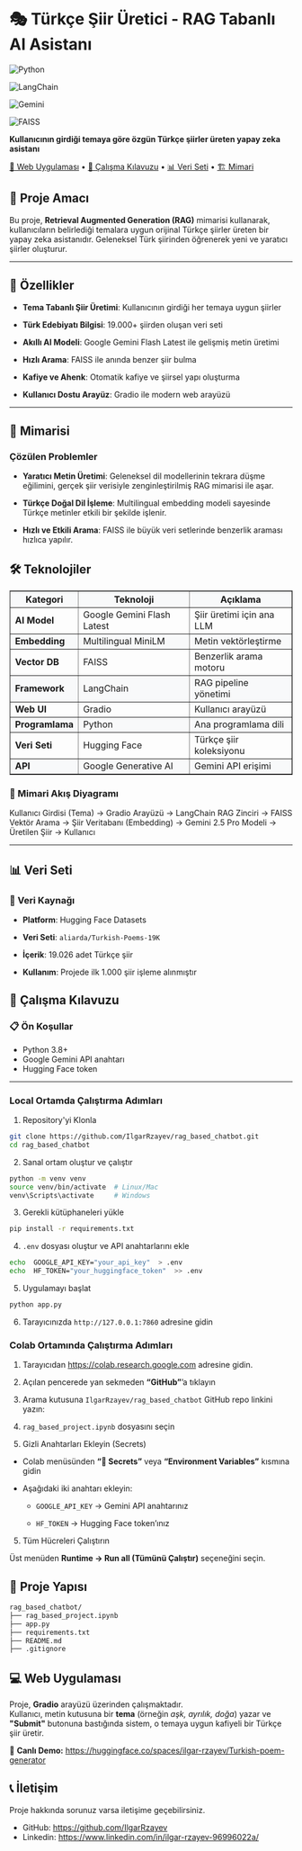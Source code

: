 




# 🎭 Türkçe Şiir Üretici - RAG Tabanlı AI Asistanı

  



  

![Python](https://img.shields.io/badge/Python-3.8%2B-blue)

![LangChain](https://img.shields.io/badge/LangChain-⚡-orange)

![Gemini](https://img.shields.io/badge/Google-GeminiAI-blue)

![FAISS](https://img.shields.io/badge/VectorDB-FAISS-green)

  

**Kullanıcının girdiği temaya göre özgün Türkçe şiirler üreten yapay zeka asistanı**

  

[🚀 Web Uygulaması](#-web-uygulaması) • [🚀 Çalışma Kılavuzu](#-çalışma-kılavuzu) • [📊 Veri Seti](#-veri-seti) • [🏗️ Mimari](#️-mimari)

  

</div>

  

## 🎯 Proje Amacı

  

Bu proje, **Retrieval Augmented Generation (RAG)** mimarisi kullanarak, kullanıcıların belirlediği temalara uygun orijinal Türkçe şiirler üreten bir yapay zeka asistanıdır. Geleneksel Türk şiirinden öğrenerek yeni ve yaratıcı şiirler oluşturur.

  

---

  

## 🌟 Özellikler

  

-  **Tema Tabanlı Şiir Üretimi**: Kullanıcının girdiği her temaya uygun şiirler

-  **Türk Edebiyatı Bilgisi**: 19.000+ şiirden oluşan veri seti

-  **Akıllı AI Modeli**: Google Gemini Flash Latest ile gelişmiş metin üretimi

-  **Hızlı Arama**: FAISS ile anında benzer şiir bulma

-  **Kafiye ve Ahenk**: Otomatik kafiye ve şiirsel yapı oluşturma

-  **Kullanıcı Dostu Arayüz**: Gradio ile modern web arayüzü

  

---

  
## 🧠 Mimarisi


### Çözülen Problemler

-   **Yaratıcı Metin Üretimi**: Geleneksel dil modellerinin tekrara düşme eğilimini, gerçek şiir verisiyle zenginleştirilmiş RAG mimarisi ile aşar.
    
-   **Türkçe Doğal Dil İşleme**: Multilingual embedding modeli sayesinde Türkçe metinler etkili bir şekilde işlenir.
    
-   **Hızlı ve Etkili Arama**: FAISS ile büyük veri setlerinde benzerlik araması hızlıca yapılır.
    


## 🛠️ Teknolojiler



<table border="1" cellpadding="10" cellspacing="0" style="border-collapse: collapse; width: 100%;">
  <thead style="background-color: #f8f9fa;">
    <tr>
      <th>Kategori</th>
      <th>Teknoloji</th>
      <th>Açıklama</th>
    </tr>
  </thead>
  <tbody>
    <tr>
      <td><strong> AI Model</strong></td>
      <td>Google Gemini Flash Latest</td>
      <td>Şiir üretimi için ana LLM</td>
    </tr>
    <tr style="background-color: #f8f9fa;">
      <td><strong> Embedding</strong></td>
      <td>Multilingual MiniLM</td>
      <td>Metin vektörleştirme</td>
    </tr>
    <tr>
      <td><strong> Vector DB</strong></td>
      <td>FAISS</td>
      <td>Benzerlik arama motoru</td>
    </tr>
    <tr style="background-color: #f8f9fa;">
      <td><strong> Framework</strong></td>
      <td>LangChain</td>
      <td>RAG pipeline yönetimi</td>
    </tr>
    <tr>
      <td><strong> Web UI</strong></td>
      <td>Gradio</td>
      <td>Kullanıcı arayüzü</td>
    </tr>
    <tr style="background-color: #f8f9fa;">
      <td><strong> Programlama</strong></td>
      <td>Python</td>
      <td>Ana programlama dili</td>
    </tr>
    <tr>
      <td><strong> Veri Seti</strong></td>
      <td>Hugging Face</td>
      <td>Türkçe şiir koleksiyonu</td>
    </tr>
    <tr style="background-color: #f8f9fa;">
      <td><strong> API</strong></td>
      <td>Google Generative AI</td>
      <td>Gemini API erişimi</td>
    </tr>
  </tbody>
</table>

</div>
  
 ### 🔁 Mimari Akış Diyagramı 
 Kullanıcı Girdisi (Tema) → Gradio Arayüzü → LangChain RAG Zinciri → FAISS Vektör Arama → Şiir Veritabanı (Embedding) → Gemini 2.5 Pro Modeli → Üretilen Şiir → Kullanıcı

---

  

## 📊 Veri Seti

  

### 📖 Veri Kaynağı

-  **Platform**: Hugging Face Datasets

-  **Veri Seti**: `aliarda/Turkish-Poems-19K`

-  **İçerik**: 19.026 adet Türkçe şiir

-  **Kullanım**: Projede ilk 1.000 şiir işleme alınmıştır

  

## 🚀 Çalışma Kılavuzu

### 📋 Ön Koşullar
- Python 3.8+
- Google Gemini API anahtarı
- Hugging Face token

---

### Local Ortamda Çalıştırma Adımları

 1. Repository'yi Klonla
```bash
git clone https://github.com/IlgarRzayev/rag_based_chatbot.git
cd rag_based_chatbot
```

2. Sanal ortam oluştur ve çalıştır
```bash
python -m venv venv
source venv/bin/activate  # Linux/Mac
venv\Scripts\activate     # Windows
```

  3. Gerekli kütüphaneleri yükle
```bash
pip install -r requirements.txt
```

  4. `.env` dosyası oluştur ve API anahtarlarını ekle
```bash
echo  GOOGLE_API_KEY="your_api_key"  > .env 
echo  HF_TOKEN="your_huggingface_token"  >> .env
```


 5. Uygulamayı başlat
```bash
python app.py
```
  6. Tarayıcınızda `http://127.0.0.1:7860` adresine gidin


###  Colab Ortamında Çalıştırma Adımları

1.  Tarayıcıdan https://colab.research.google.com adresine gidin.

2. Açılan pencerede yan sekmeden **“GitHub”**’a tıklayın

3. Arama kutusuna ```IlgarRzayev/rag_based_chatbot``` GitHub repo linkini yazın:
 
4. ```rag_based_project.ipynb``` dosyasını seçin

5.  Gizli Anahtarları Ekleyin (Secrets)
    

-   Colab menüsünden **“🔑 Secrets”** veya **“Environment Variables”** kısmına gidin
    
-   Aşağıdaki iki anahtarı ekleyin:
    
    -   `GOOGLE_API_KEY` → Gemini API anahtarınız
        
    -   `HF_TOKEN` → Hugging Face token’ınız

 5.   Tüm Hücreleri Çalıştırın  

Üst menüden **Runtime → Run all (Tümünü Çalıştır)** seçeneğini seçin.



## 📁 Proje Yapısı

```bash
rag_based_chatbot/
├── rag_based_project.ipynb      
├── app.py
├── requirements.txt             
├── README.md
├── .gitignore                    

```
## 💻 Web Uygulaması

Proje, **Gradio** arayüzü üzerinden çalışmaktadır.  
Kullanıcı, metin kutusuna bir **tema** (örneğin _aşk, ayrılık, doğa_) yazar ve **"Submit"** butonuna bastığında sistem, o temaya uygun kafiyeli bir Türkçe şiir üretir.

🔗 **Canlı Demo:** https://huggingface.co/spaces/ilgar-rzayev/Turkish-poem-generator





## 📞 İletişim
Proje hakkında sorunuz varsa iletişime geçebilirsiniz.

-   GitHub: https://github.com/IlgarRzayev
-   Linkedin: https://www.linkedin.com/in/ilgar-rzayev-96996022a/

